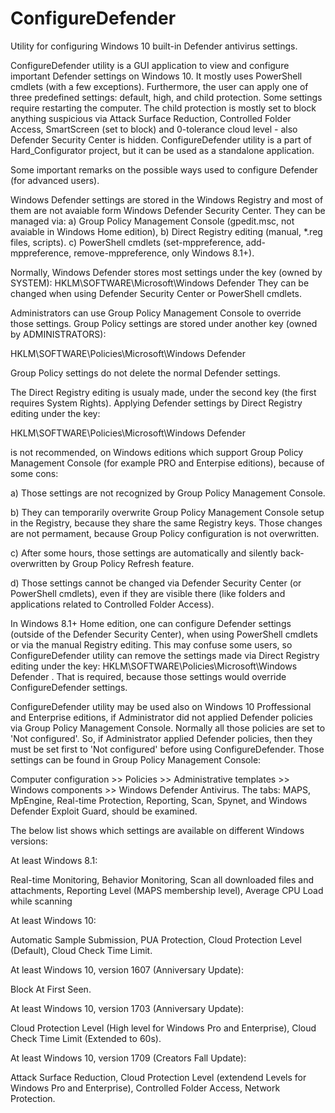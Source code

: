 
# ConfigureDefender
Utility for configuring Windows 10 built-in Defender antivirus settings.


ConfigureDefender utility is a GUI application to view and configure important Defender settings on Windows 10. It mostly uses PowerShell cmdlets (with a few exceptions). Furthermore, the user can apply one of three predefined settings: default, high, and child protection. Some settings require restarting the computer.
The child protection is mostly set to block anything suspicious via Attack Surface Reduction, Controlled Folder Access, SmartScreen (set to block) and 0-tolerance cloud level - also Defender Security Center is hidden.
ConfigureDefender utility is a part of Hard_Configurator project, but it can be used as a standalone application.



Some important remarks on the possible ways used to configure Defender (for advanced users).


Windows Defender settings are stored in the Windows Registry and most of them are not avaiable form Windows Defender Security Center. They can be managed via:
a) Group Policy Management Console (gpedit.msc, not avaiable in Windows Home edition),
b) Direct Registry editing (manual, *.reg files, scripts).
c) PowerShell cmdlets (set-mppreference, add-mppreference, remove-mppreference, only Windows 8.1+).


Normally, Windows Defender stores most settings under the key (owned by SYSTEM): 
HKLM\SOFTWARE\Microsoft\Windows Defender
They can be changed when using Defender Security Center or PowerShell cmdlets. 


Administrators can use Group Policy Management Console to override those settings. Group Policy settings are stored under another key (owned by ADMINISTRATORS): 

HKLM\SOFTWARE\Policies\Microsoft\Windows Defender

Group Policy settings do not delete the normal Defender settings.


The Direct Registry editing is usualy made, under the second key (the first requires System Rights).
Applying Defender settings by Direct Registry editing under the key: 

HKLM\SOFTWARE\Policies\Microsoft\Windows Defender

is not recommended, on Windows editions which support Group Policy Management Console (for example PRO and Enterpise editions), because of some cons:

a) Those settings are not recognized by Group Policy Management Console.

b) They can temporarily overwrite Group Policy Management Console setup in the Registry, because they share the same Registry keys. Those changes are not permament, because Group Policy configuration is not overwritten.

c) After some hours, those settings are automatically and silently back-overwritten by Group Policy Refresh feature.

d) Those settings cannot be changed via Defender Security Center (or PowerShell cmdlets), even if they are visible there (like folders and applications related to Controlled Folder Access).


In Windows 8.1+ Home edition, one can configure Defender settings (outside of the Defender Security Center), when using PowerShell cmdlets or via the manual Registry editing.
This may confuse some users, so ConfigureDefender utility can remove the settings made via Direct Registry editing under the key: HKLM\SOFTWARE\Policies\Microsoft\Windows Defender .
That is required, because those settings would override ConfigureDefender settings.


ConfigureDefender utility may be used also on Windows 10 Proffessional and Enterprise editions, if Administrator did not applied Defender policies via Group Policy Management Console. Normally all those policies are set to 'Not configured'. So, if Administrator applied Defender policies, then they must be set first to 'Not configured' before using ConfigureDefender. Those settings can be found in Group Policy Management Console: 

Computer configuration >> Policies >> Administrative templates >> Windows components >> Windows Defender Antivirus.
The tabs: MAPS, MpEngine, Real-time Protection, Reporting, Scan, Spynet, and Windows Defender Exploit Guard, should be examined. 


The below list shows which settings are available on different Windows versions:


At least Windows 8.1:

Real-time Monitoring, Behavior Monitoring, Scan all downloaded files and attachments, Reporting Level (MAPS membership level), Average CPU Load while scanning


At least Windows 10:

Automatic Sample Submission, PUA Protection, Cloud Protection Level (Default), Cloud Check Time Limit.


At least Windows 10, version 1607 (Anniversary Update): 

Block At First Seen.


At least Windows 10, version 1703 (Anniversary Update):

Cloud Protection Level (High level for Windows Pro and Enterprise), Cloud Check Time Limit (Extended to 60s).


At least Windows 10, version 1709 (Creators Fall Update):

Attack Surface Reduction, Cloud Protection Level (extendend Levels for Windows Pro and Enterprise), Controlled Folder Access, Network Protection.

